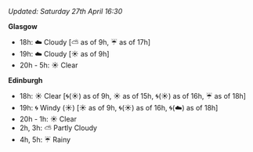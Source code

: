 *Updated: Saturday 27th April 16:30*

**Glasgow**

* 18h: :cloud: Cloudy [:partly_sunny: as of 9h, :umbrella: as of 17h]
* 19h: :cloud: Cloudy [:sunny: as of 9h]
* 20h - 5h: :sunny: Clear

**Edinburgh**

* 18h: :sunny: Clear [:cyclone:(:sunny:) as of 9h, :sunny: as of 15h, :cyclone:(:sunny:) as of 16h, :umbrella: as of 18h]
* 19h: :cyclone: Windy (:sunny:) [:sunny: as of 9h, :cyclone:(:sunny:) as of 16h, :cyclone:(:cloud:) as of 18h]
* 20h - 1h: :sunny: Clear
* 2h, 3h: :partly_sunny: Partly Cloudy
* 4h, 5h: :umbrella: Rainy
